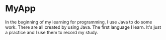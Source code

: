 # MyApp
In the beginning of my learning for programming, I use Java to do some work.
There are all created by using Java. The first language I learn.
It's just a practice and I use them to record my study.

